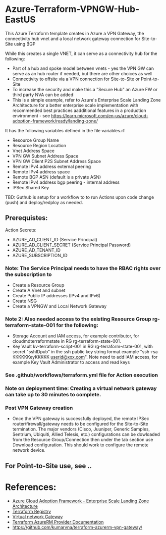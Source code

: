 # Azure-Terraform-VPNGW-Hub-EastUS

This Azure Terraform template creates in Azure a VPN Gateway, the connectivity hub vnet and a local network gateway connection for Site-to-Site using BGP

While this creates a single VNET, it can serve as a connectivity hub for the following:
- Part of a hub and spoke model between vnets - yes the VPN GW can serve as an hub router if needed, but there are other choices as well
- Connectivity to offsite via a VPN connection for Site-to-Site or Point-to-Site
- To increase the security and make this a "Secure Hub" an Azure FW or third party NVA can be added
- This is a simple example, refer to Azure's Enterprise Scale Landing Zone Architecture for a better enterprise scale implementation with recommended best practices aadditional features in a production environment - see https://learn.microsoft.com/en-us/azure/cloud-adoption-framework/ready/landing-zone/

It has the following variables defined in the file variables.rf
- Resource Group Name
- Resource Region Location
- Vnet Address Space
- VPN GW Subnet Address Space
- VPN GW Client P2S Subnet Address Space
- Remote IPv4 address external peering
- Remote IPv4 address space
- Remote BGP ASN (default is a private ASN)
- Remote IPv4 address bgp peering - internal address
- IPSec Shared Key

TBD:
Guthub is setup for a workflow to to run Actions upon code change (push) and deploy/redploy as needed. 

## Prerequistes:

Action Secrets:
- AZURE_AD_CLIENT_ID (Service Principal)
- AZURE_AD_CLIENT_SECRET (Service Principal Password)
- AZURE_AD_TENANT_ID
- AZURE_SUBSCRIPTION_ID

### Note: The Service Principal needs to have the RBAC rights over the subscription to 
- Create a Resource Group
- Create A Vnet and subnet
- Create Public IP addresses (IPv4 and IPv6)
- Create NSG
- Create a VPNGW and Local Network Gateway

### Note 2: Also needed access to the existing Resource Group rg-terraform-state-001 for the following:
- Storage Account and IAM access, for example contributor, for cloudmdterraformstate in RG rg-terraform-state-001.
- Key Vault kv-terraform-script-001 in RG rg-terraform-state-001, with secret "sshIDpub" in the ssh public key string format example "ssh-rsa KKKKKKeyKKKKK userid@xxx.com". Note need to add IAM access, for example Key Vault Administrator to access and read keys 

### See     .github/workflows/terraform.yml file for Action execution

### Note on deployment time: Creating a virtual network gateway can take up to **30 minutes** to complete.

### Post VPN Gateway creation

- Once the VPN gateway is successfully deployed, the remote IPSec router/firewall/gateway needs to be configured for the Site-to-Site termination. The major vendors (Cisco, Juuniper, Generic Samples, Sentrium, Ubiquiti, Allied Telesis, etc.) configurations can be dowloaded from the Resource Group/Connection then under the tab section use Download configuration. This should work to configure the remote network device.

## For Point-to-Site use, see ..

# References:
- [Azure Cloud Adoption Framework - Enterprise Scale Landing Zone Architecture](https://learn.microsoft.com/en-us/azure/cloud-adoption-framework/ready/landing-zone)
- [Terraform Registry](https://registry.terraform.io/providers/hashicorp/azurerm/latest/docs/resources/point_to_site_vpn_gateway)
- [Virtual network Gateway](https://docs.microsoft.com/en-us/azure/vpn-gateway/vpn-gateway-about-vpngateways)
- [Terraform AzureRM Provider Documentation](https://www.terraform.io/docs/providers/azurerm/index.html)
- https://github.com/kumarvna/terraform-azurerm-vpn-gateway/